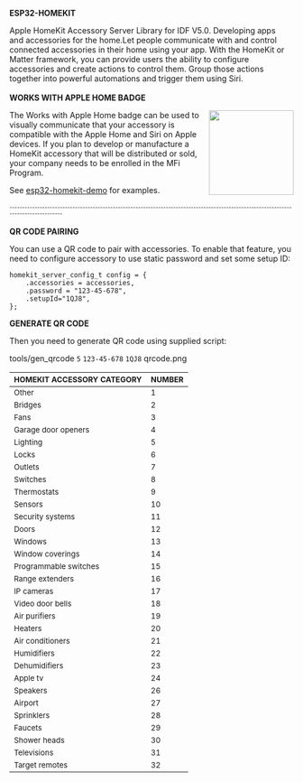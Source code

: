 <b>ESP32-HOMEKIT</b>

Apple HomeKit Accessory Server Library for IDF V5.0. Developing apps and accessories for the home.Let people communicate with and control connected accessories in their home using your app. With the HomeKit or Matter framework, you can provide users the ability to configure accessories and create actions to control them. Group those actions together into powerful automations and trigger them using Siri.
<br>
<br>
<b>WORKS WITH APPLE HOME BADGE</b>

<img  style="float: right;" src="https://github.com/AchimPieters/ESP32-SmartPlug/blob/main/images/works-with-apple-home.svg" width="150">

The Works with Apple Home badge can be used to visually communicate that your accessory is compatible with the Apple Home and Siri on Apple devices. If you plan to develop or manufacture a HomeKit accessory that will be distributed or sold, your company needs to be enrolled in the MFi Program.


See [esp32-homekit-demo](https://github.com/AchimPieters/esp32-homekit-demo) for examples.
<br>
<br>
<sub><sup>-------------------------------------------------------------------------------------------------------------------------------------</sup></sub>
<br>
<br>
<b>QR CODE PAIRING</b>

You can use a QR code to pair with accessories. To enable that feature, you need to configure accessory to use static password and set some setup ID:
```
homekit_server_config_t config = {
    .accessories = accessories,
    .password = "123-45-678",
    .setupId="1QJ8",
};
```
<b>GENERATE QR CODE</b>

Then you need to generate QR code using supplied script:

tools/gen_qrcode `5` `123-45-678` `1QJ8` qrcode.png


| <sup><b>HOMEKIT ACCESSORY CATEGORY</b></sup> | <sup><b>NUMBER</b></sup> |
|----------------------------|--------|
| <sup>Other</sup>                      | <sup>1</sup>      |
| <sup>Bridges</sup>                    | <sup>2</sup>      |
| <sup>Fans</sup>                       | <sup>3</sup>      |
| <sup>Garage door openers</sup>        | <sup>4</sup>      |
| <sup>Lighting</sup>                   | <sup>5</sup>      |
| <sup>Locks</sup>                      | <sup>6</sup>      |
| <sup>Outlets</sup>                    | <sup>7</sup>      |
| <sup>Switches</sup>                   | <sup>8</sup>      |
| <sup>Thermostats</sup>                | <sup>9</sup>      |
| <sup>Sensors</sup>                    | <sup>10</sup>     |
| <sup>Security systems</sup>           | <sup>11</sup>     |
| <sup>Doors</sup>                      | <sup>12</sup>     |
| <sup>Windows</sup>                    | <sup>13</sup>     |
| <sup>Window coverings</sup>           | <sup>14</sup>     |
| <sup>Programmable switches</sup>      | <sup>15</sup>     |
| <sup>Range extenders</sup>            | <sup>16</sup>     |
| <sup>IP cameras</sup>                 | <sup>17</sup>     |
| <sup>Video door bells</sup>           | <sup>18</sup>     |
| <sup>Air purifiers</sup>              | <sup>19</sup>     |
| <sup>Heaters</sup>                    | <sup>20</sup>     |
| <sup>Air conditioners</sup>           | <sup>21</sup>     |
| <sup>Humidifiers</sup>                | <sup>22</sup>     |
| <sup>Dehumidifiers</sup>              | <sup>23</sup>     |
| <sup>Apple tv</sup>                   | <sup>24</sup>     |
| <sup>Speakers</sup>                   | <sup>26</sup>     |
| <sup>Airport</sup>                    | <sup>27</sup>     |
| <sup>Sprinklers</sup>                 | <sup>28</sup>     |
| <sup>Faucets</sup>                    | <sup>29</sup>     |
| <sup>Shower heads</sup>               | <sup>30</sup>     |
| <sup>Televisions</sup>                | <sup>31</sup>     |
| <sup>Target remotes</sup>             | <sup>32</sup>     |


